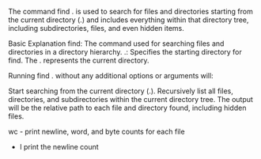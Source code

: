 The command find . is used to search for files and directories starting from the current directory (.) and includes everything within that directory tree, including subdirectories, files, and even hidden items.

Basic Explanation
find: The command used for searching files and directories in a directory hierarchy.
.: Specifies the starting directory for find. The . represents the current directory.

Running find . without any additional options or arguments will:

Start searching from the current directory (.).
Recursively list all files, directories, and subdirectories within the current directory tree.
The output will be the relative path to each file and directory found, including hidden files.
  

wc - print newline, word, and byte counts for each file
- l print the newline count

